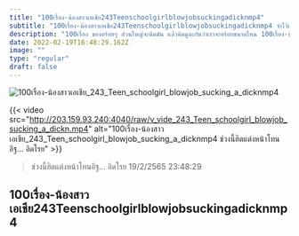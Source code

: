 ```yaml
---
title: "100เรื่อง-น้องสาวเอเชีย243Teenschoolgirlblowjobsuckingadicknmp4"
subtitle: "100เรื่อง-น้องสาวเอเชีย243Teenschoolgirlblowjobsuckingadicknmp4 จำไว้เลย!! คนจริง โอวัลตินต้องละลาย"
description: "100เรื่อง ของอร่อยๆ ส่วนใหญ่จะติดมัน แล้วคิดดูละกันว่าเราจะอร่อยขนาดไหน 100เรื่อง-น้องสาวเอเชีย243Teenschoolgirlblowjobsuckingadicknmp4 19/2/2565 23:48:29"
date: 2022-02-19T16:48:29.162Z
image: ""
type: "regular"
draft: false
---
```


![100เรื่อง-น้องสาวเอเชีย_243_Teen_schoolgirl_blowjob_sucking_a_dicknmp4](http://203.159.93.240:4040/raw/v_vide_243_Teen_schoolgirl_blowjob_sucking_a_dickn.jpg)

{{< video src="http://203.159.93.240:4040/raw/v_vide_243_Teen_schoolgirl_blowjob_sucking_a_dickn.mp4" alt="100เรื่อง-น้องสาวเอเชีย_243_Teen_schoolgirl_blowjob_sucking_a_dicknmp4 ช่วงนี้ฮิตแต่งหน้าโทนอิฐ… อิดโรย" >}}


> ช่วงนี้ฮิตแต่งหน้าโทนอิฐ… อิดโรย 19/2/2565 23:48:29

## 100เรื่อง-น้องสาวเอเชีย243Teenschoolgirlblowjobsuckingadicknmp4
